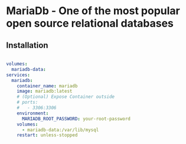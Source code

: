 # MariaDb - One of the most popular open source relational databases

## Installation

```yaml

volumes:
  mariadb-data:
services:
  mariadb:
    container_name: mariadb
    image: mariadb:latest
    # (Optional) Expose Container outside
    # ports:
    #   - 3306:3306
    environment:
      MARIADB_ROOT_PASSWORD: your-root-password
    volumes:
      - mariadb-data:/var/lib/mysql
    restart: unless-stopped

```

